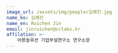 ```yaml
---
image_url: /assets/img/people/김예진.jpg
name_ko: 김예진
name_en: Ruichen Jin
email: jinruichen@cclabs.kr
affilation: >-
    아몽솔루션 기업부설연구소 연구소장
---
```

